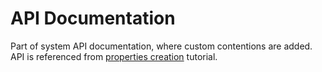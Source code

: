 # API Documentation
Part of system API documentation, where custom contentions are added. API is referenced from [properties creation](/articles/properties.html) tutorial.